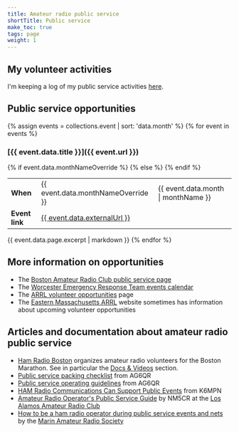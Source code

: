 ```yaml
---
title: Amateur radio public service
shortTitle: Public service
make_toc: true
tags: page
weight: 1
---
```


## My volunteer activities

I'm keeping a log of my public service activities [here](activities/).

## Public service opportunities

{% assign events = collections.event | sort: 'data.month' %}
{% for event in events %}
### [{{ event.data.title }}]({{ event.url }})

<table>
<tr>
  <td><strong>When</strong></td>
{% if event.data.monthNameOverride %}
  <td>{{ event.data.monthNameOverride }}</td>
{% else %}
  <td>{{ event.data.month | monthName }}</td>
{% endif %}
</tr>
<tr>
  <td><strong>Event link</strong></td>
  <td><a href="{{ event.data.externalUrl }}">{{ event.data.externalUrl }}</a></td>
</tr>
</table>

{{ event.data.page.excerpt | markdown }}
{% endfor %}

## More information on opportunities

- The [Boston Amateur Radio Club public service page](https://www.barc.org/public-service/)
- The [Worcester Emergency Response Team events calendar](https://wect.org/e107_plugins/wrapper/wrapper.php?1)
- The [ARRL volunteer opportunities](http://www.arrl.org/volunteer-opportunities) page
- The [Eastern Massachusetts ARRL](https://ema.arrl.org/) website sometimes has information about upcoming volunteer opportunities

## Articles and documentation about amateur radio public service

- [Ham Radio Boston](https://www.hamradioboston.org/) organizes amateur radio volunteers for the Boston Marathon. See in particular the [Docs & Videos](https://www.hamradioboston.org/docs-videos) section.
- [Public service packing checklist](https://ag6qr.net/index.php/public-service-packing-checklist/) from AG6QR
- [Public service operating guidelines](https://ag6qr.net/index.php/public-service-operating-guidelines/) from AG6QR
- [HAM Radio Communications Can Support Public Events](https://k6mpn.org/training/resources/2019OctPublic%20Events%20Support_2.pdf) from K6MPN
- [Amateur Radio Operator's Public Service Guide](https://laarc.weebly.com/uploads/7/3/2/9/73292865/guidlines_for_community_events.pdf) by NM5CR at the [Los Alamos Amateur Radio Club](https://laarc.weebly.com)
- [How to be a ham radio operator during public service events and nets](https://youtu.be/HHxNOMGSwAI?si=hQ7T_-v_ZJ-z-1Cy) by the [Marin Amateur Radio Society](https://www.w6sg.net/)
